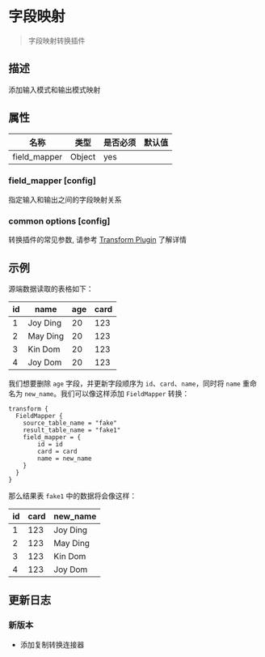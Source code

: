 # 字段映射

> 字段映射转换插件

## 描述

添加输入模式和输出模式映射

## 属性

|      名称      |   类型   | 是否必须 | 默认值 |
|--------------|--------|------|-----|
| field_mapper | Object | yes  |     |

### field_mapper [config]

指定输入和输出之间的字段映射关系

### common options [config]

转换插件的常见参数, 请参考  [Transform Plugin](common-options.md) 了解详情

## 示例

源端数据读取的表格如下：

| id |   name   | age | card |
|----|----------|-----|------|
| 1  | Joy Ding | 20  | 123  |
| 2  | May Ding | 20  | 123  |
| 3  | Kin Dom  | 20  | 123  |
| 4  | Joy Dom  | 20  | 123  |

我们想要删除 `age` 字段，并更新字段顺序为 `id`、`card`、`name`，同时将 `name` 重命名为 `new_name`。我们可以像这样添加 `FieldMapper` 转换：

```
transform {
  FieldMapper {
    source_table_name = "fake"
    result_table_name = "fake1"
    field_mapper = {
        id = id
        card = card
        name = new_name
    }
  }
}
```

那么结果表 `fake1` 中的数据将会像这样：

| id | card | new_name |
|----|------|----------|
| 1  | 123  | Joy Ding |
| 2  | 123  | May Ding |
| 3  | 123  | Kin Dom  |
| 4  | 123  | Joy Dom  |

## 更新日志

### 新版本

- 添加复制转换连接器

